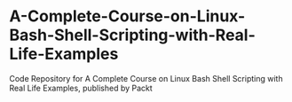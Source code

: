 # A-Complete-Course-on-Linux-Bash-Shell-Scripting-with-Real-Life-Examples
Code Repository for A Complete Course on Linux Bash Shell Scripting with Real Life Examples, published by Packt
